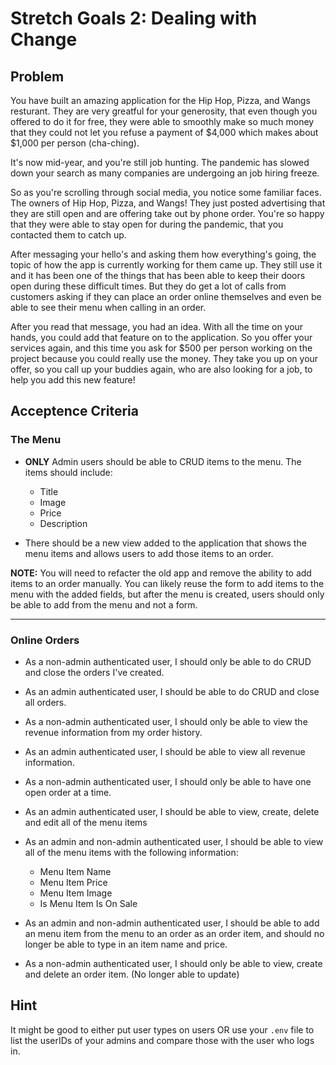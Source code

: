 # Stretch Goals 2: Dealing with Change

## Problem

You have built an amazing application for the Hip Hop, Pizza, and Wangs resturant. They are very greatful for your generosity, that even though you offered to do it for free, they were able to smoothly make so much money that they could not let you refuse a payment of $4,000 which makes about $1,000 per person (cha-ching).

It's now mid-year, and you're still job hunting. The pandemic has slowed down your search as many companies are undergoing an job hiring freeze.

So as you're scrolling through social media, you notice some familiar faces. The owners of Hip Hop, Pizza, and Wangs! They just posted advertising that they are still open and are offering take out by phone order. You're so happy that they were able to stay open for during the pandemic, that you contacted them to catch up.

After messaging your hello's and asking them how everything's going, the topic of how the app is currently working for them came up. They still use it and it has been one of the things that has been able to keep their doors open during these difficult times. But they do get a lot of calls from customers asking if they can place an order online themselves and even be able to see their menu when calling in an order.

After you read that message, you had an idea. With all the time on your hands, you could add that feature on to the application. So you offer your services again, and this time you ask for $500 per person working on the project because you could really use the money. They take you up on your offer, so you call up your buddies again, who are also looking for a job, to help you add this new feature!

## Acceptence Criteria

### The Menu
* **ONLY** Admin users should be able to CRUD items to the menu. The items should include:
  - Title
  - Image 
  - Price
  - Description

* There should be a new view added to the application that shows the menu items and allows users to add those items to an order. 

**NOTE:** You will need to refacter the old app and remove the ability to add items to an order manually. You can likely reuse the form to add items to the menu with the added fields, but after the menu is created, users should only be able to add from the menu and not a form.

---
### Online Orders
* As a non-admin authenticated user, I should only be able to do CRUD and close the orders I've created.
* As an admin authenticated user, I should be able to do CRUD and close all orders.
* As a non-admin authenticated user, I should only be able to view the revenue information from my order history.
* As an admin authenticated user, I should be able to view all revenue information.

* As a non-admin authenticated user, I should only be able to have one open order at a time.

* As an admin authenticated user, I should be able to view, create, delete and edit all of the menu items

* As an admin and non-admin authenticated user, I should be able to view all of the menu items with the following information:
  * Menu Item Name
  * Menu Item Price
  * Menu Item Image
  * Is Menu Item Is On Sale

* As an admin and non-admin authenticated user, I should be able to add an menu item from the menu to an order as an order item, and should no longer be able to type in an item name and price.

* As a non-admin authenticated user, I should only be able to view, create and delete an order item. (No longer able to update)

## Hint
It might be good to either put user types on users OR use your `.env` file to list the userIDs of your admins and compare those with the user who logs in.
